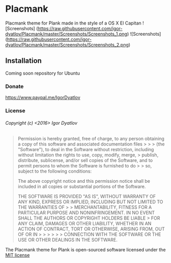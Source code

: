 # Placmank
Placmank theme for Plank made in the style of a OS X El Capitan 
![Screenshots] (https://raw.githubusercontent.com/igor-dyatlov/Placmank/master/Screenshots/Screenshots_1.png) ![Screenshots] (https://raw.githubusercontent.com/igor-dyatlov/Placmank/master/Screenshots/Screenshots_2.png)

## Installation
Coming soon repository for Ubuntu 

### Donate
https://www.paypal.me/IgorDyatlov 

### License
###### Copyright (c) <2016> Igor Dyatlov

> Permission is hereby granted, free of charge, to any person obtaining a copy of this software and associated documentation files > > > (the "Software"), to deal in the Software without restriction, including without limitation the rights to use, copy, modify, merge, > publish, distribute, sublicense, and/or sell copies of the Software, and to permit persons to whom the Software is furnished to do > > so, subject to the following conditions:
> 
> The above copyright notice and this permission notice shall be included in all copies or substantial portions of the Software.
> 
> THE SOFTWARE IS PROVIDED "AS IS", WITHOUT WARRANTY OF ANY KIND, EXPRESS OR IMPLIED, INCLUDING BUT NOT LIMITED TO THE WARRANTIES OF > > MERCHANTABILITY, FITNESS FOR A PARTICULAR PURPOSE AND NONINFRINGEMENT. IN NO EVENT SHALL THE AUTHORS OR COPYRIGHT HOLDERS BE LIABLE > FOR ANY CLAIM, DAMAGES OR OTHER LIABILITY, WHETHER IN AN ACTION OF CONTRACT, TORT OR OTHERWISE, ARISING FROM, OUT OF OR IN > > > > > > CONNECTION WITH THE SOFTWARE OR THE USE OR OTHER DEALINGS IN THE SOFTWARE.

The Placmank theme for Plank is open-sourced software licensed under the [MIT license](http://opensource.org/licenses/MIT)

